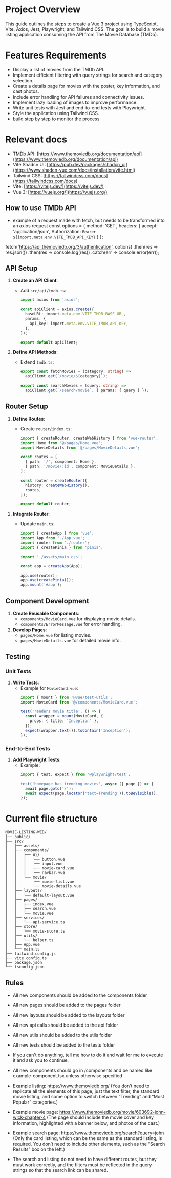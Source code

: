 # Project Overview
This guide outlines the steps to create a Vue 3 project using TypeScript, Vite, Axios, Jest, Playwright, and Tailwind CSS. The goal is to build a movie listing application consuming the API from The Movie Database (TMDb).

# Features Requirements
- Display a list of movies from the TMDb API.
- Implement efficient filtering with query strings for search and category selection.
- Create a details page for movies with the poster, key information, and cast photos.
- Include error handling for API failures and connectivity issues.
- Implement lazy loading of images to improve performance.
- Write unit tests with Jest and end-to-end tests with Playwright.
- Style the application using Tailwind CSS.
- build step by step to monitor the process

# Relevant docs
- TMDb API: [https://www.themoviedb.org/documentation/api](https://www.themoviedb.org/documentation/api)
- Vite Shadcn UI: [https://pub.dev/packages/shadcn_ui](https://www.shadcn-vue.com/docs/installation/vite.html)
- Tailwind CSS: [https://tailwindcss.com/docs](https://tailwindcss.com/docs)
- Vite: [https://vitejs.dev/](https://vitejs.dev/)
- Vue 3: [https://vuejs.org/](https://vuejs.org/)

## How to use TMDb API
- example of a request made with fetch, but needs to be transformed into an axios request
const options = {
  method: 'GET',
  headers: {
    accept: 'application/json',
    Authorization: `Bearer ${import.meta.env.VITE_TMDB_API_KEY}`
  }
};

fetch('https://api.themoviedb.org/3/authentication', options)
  .then(res => res.json())
  .then(res => console.log(res))
  .catch(err => console.error(err));

## API Setup
1. **Create an API Client**:
   - Add `src/api/tmdb.ts`:
     ```typescript
     import axios from 'axios';

     const apiClient = axios.create({
       baseURL: import.meta.env.VITE_TMDB_BASE_URL,
       params: {
         api_key: import.meta.env.VITE_TMDB_API_KEY,
       },
     });

     export default apiClient;
     ```

2. **Define API Methods**:
   - Extend `tmdb.ts`:
     ```typescript
     export const fetchMovies = (category: string) =>
       apiClient.get(`/movie/${category}`);

     export const searchMovies = (query: string) =>
       apiClient.get(`/search/movie`, { params: { query } });
     ```

## Router Setup
1. **Define Routes**:
   - Create `router/index.ts`:
     ```typescript
     import { createRouter, createWebHistory } from 'vue-router';
     import Home from '@/pages/Home.vue';
     import MovieDetails from '@/pages/MovieDetails.vue';

     const routes = [
       { path: '/', component: Home },
       { path: '/movie/:id', component: MovieDetails },
     ];

     const router = createRouter({
       history: createWebHistory(),
       routes,
     });

     export default router;
     ```

2. **Integrate Router**:
   - Update `main.ts`:
     ```typescript
     import { createApp } from 'vue';
     import App from './App.vue';
     import router from './router';
     import { createPinia } from 'pinia';

     import './assets/main.css';

     const app = createApp(App);

     app.use(router);
     app.use(createPinia());
     app.mount('#app');
     ```

## Component Development
1. **Create Reusable Components**:
   - `components/MovieCard.vue` for displaying movie details.
   - `components/ErrorMessage.vue` for error handling.
2. **Develop Pages**:
   - `pages/Home.vue` for listing movies.
   - `pages/MovieDetails.vue` for detailed movie info.

## Testing
### Unit Tests
1. **Write Tests**:
   - Example for `MovieCard.vue`:
     ```typescript
     import { mount } from '@vue/test-utils';
     import MovieCard from '@/components/MovieCard.vue';

     test('renders movie title', () => {
       const wrapper = mount(MovieCard, {
         props: { title: 'Inception' },
       });
       expect(wrapper.text()).toContain('Inception');
     });
     ```

### End-to-End Tests
1. **Add Playwright Tests**:
   - Example:
     ```typescript
     import { test, expect } from '@playwright/test';

     test('homepage has trending movies', async ({ page }) => {
       await page.goto('/');
       await expect(page.locator('text=Trending')).toBeVisible();
     });
     ```

# Current file structure
```plaintext
MOVIE-LISTING-WEB/
├── public/
├── src/
│   ├── assets/
│   ├── components/
│   │   ├── ui/
│   │   │   ├── button.vue
│   │   │   ├── input.vue
│   │   │   ├── movie-card.vue
│   │   │   └── navbar.vue
│   │   └── movie/
│   │       ├── movie-list.vue
│   │       └── movie-details.vue
│   ├── layouts/
│   │   └── default-layout.vue
│   ├── pages/
│   │   ├── index.vue
│   │   ├── search.vue
│   │   └── movie.vue
│   ├── services/
│   │   └── api-service.ts
│   ├── store/
│   │   └── movie-store.ts
│   ├── utils/
│   │   └── helper.ts
│   ├── App.vue
│   └── main.ts
├── tailwind.config.js
├── vite.config.ts
├── package.json
└── tsconfig.json
```

## Rules
- All new components should be added to the components folder
- All new pages should be added to the pages folder
- All new layouts should be added to the layouts folder
- All new api calls should be added to the api folder
- All new utils should be added to the utils folder
- All new tests should be added to the tests folder
- If you can't do anything, tell me how to do it and wait for me to execute it and ask you to continue.
- All new components should go in /components and be named like example-component.tsx unless otherwise specified

- Example listing: https://www.themoviedb.org/ (You don’t need to replicate all the elements of this page, just the text filter, the standard movie listing, and some option to switch between “Trending” and “Most Popular” categories.) 

- Example movie page: https://www.themoviedb.org/movie/603692-john-wick-chapter-4 (The page should include the movie cover and key information, highlighted with a banner below, and photos of the cast.) 

- Example search page: https://www.themoviedb.org/search?query=john (Only the card listing, which can be the same as the standard listing, is required. You don’t need to include other elements, such as the “Search Results” box on the left.) 

- The search and listing do not need to have different routes, but they must work correctly, and the filters must be reflected in the query strings so that the search link can be shared.
